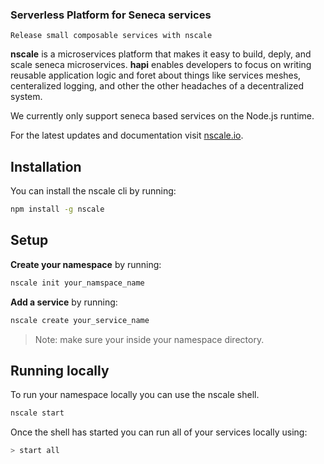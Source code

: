 <!--
logo
<img src="" width="400px" />
-->

### Serverless Platform for Seneca services

    Release small composable services with nscale

<!--Enterprise support plans are available. Please check the
[Prefessional Services](https://github.com/hapijs/hapi/blob/master/SUPPORT.md) for more information.-->

**nscale** is a microservices platform that makes it easy to build, deply, and scale seneca microservices. **hapi** enables
developers to focus on writing reusable application logic and foret about things like services meshes, centeralized logging, and other the other headaches of a decentralized system.

We currently only support seneca based services on the Node.js runtime.

For the latest updates and documentation visit [nscale.io](https://nscale.io).

## Installation

You can install the nscale cli by running:

```bash
npm install -g nscale
```

## Setup

**Create your namespace** by running:

```bash
nscale init your_namspace_name
```

**Add a service** by running:

```bash
nscale create your_service_name
```

> Note: make sure your inside your namespace directory.

## Running locally

To run your namespace locally you can use the nscale shell.

```bash
nscale start
```

Once the shell has started you can run all of your services locally using:

```bash
> start all
```
